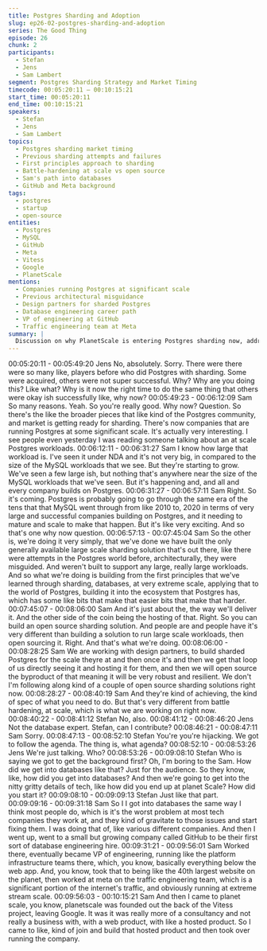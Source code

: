 ```yaml
---
title: Postgres Sharding and Adoption
slug: ep26-02-postgres-sharding-and-adoption
series: The Good Thing
episode: 26
chunk: 2
participants:
  - Stefan
  - Jens
  - Sam Lambert
segment: Postgres Sharding Strategy and Market Timing
timecode: 00:05:20:11 – 00:10:15:21
start_time: 00:05:20:11
end_time: 00:10:15:21
speakers:
  - Stefan
  - Jens
  - Sam Lambert
topics:
  - Postgres sharding market timing
  - Previous sharding attempts and failures
  - First principles approach to sharding
  - Battle-hardening at scale vs open source
  - Sam's path into databases
  - GitHub and Meta background
tags:
  - postgres
  - startup
  - open-source
entities:
  - Postgres
  - MySQL
  - GitHub
  - Meta
  - Vitess
  - Google
  - PlanetScale
mentions:
  - Companies running Postgres at significant scale
  - Previous architectural misguidance
  - Design partners for sharded Postgres
  - Database engineering career path
  - VP of engineering at GitHub
  - Traffic engineering team at Meta
summary: |
  Discussion on why PlanetScale is entering Postgres sharding now, addressing previous failed attempts and their first-principles approach. Sam shares his database engineering journey from GitHub to Meta to founding PlanetScale, emphasizing battle-hardening over theoretical solutions.
---
```


00:05:20:11 - 00:05:49:20
Jens
No, absolutely. Sorry. There were there were so many like, players before who did Postgres with
sharding. Some were acquired, others were not super successful. Why? Why are you doing
this? Like what? Why is it now the right time to do the same thing that others were okay ish
successfully like, why now?
00:05:49:23 - 00:06:12:09
Sam
So many reasons. Yeah. So you're really good. Why now? Question. So there's the like the
broader pieces that like kind of the Postgres community, and market is getting ready for
sharding. There's now companies that are running Postgres at some significant scale. It's
actually very interesting. I see people even yesterday I was reading someone talking about an
at scale Postgres workloads.
00:06:12:11 - 00:06:31:27
Sam
I know how large that workload is. I've seen it under NDA and it's not very big, in compared to
the size of the MySQL workloads that we see. But they're starting to grow. We've seen a few
large ish, but nothing that's anywhere near the size of the MySQL workloads that we've seen.
But it's happening and, and all and every company builds on Postgres.
00:06:31:27 - 00:06:57:11
Sam
Right. So it's coming. Postgres is probably going to go through the same era of the tens that that
MySQL went through from like 2010 to, 2020 in terms of very large and successful companies
building on Postgres, and it needing to mature and scale to make that happen. But it's like very
exciting. And so that's one why now question.
00:06:57:13 - 00:07:45:04
Sam
So the other is, we're doing it very simply, that we've done we have built the only generally
available large scale sharding solution that's out there, like there were attempts in the Postgres
world before, architecturally, they were misguided. And weren't built to support any large, really
large workloads. And so what we're doing is building from the first principles that we've learned
through sharding, databases, at very extreme scale, applying that to the world of Postgres,
building it into the ecosystem that Postgres has, which has some like bits that make that easier
bits that make that harder.
00:07:45:07 - 00:08:06:00
Sam
And it's just about the, the way we'll deliver it. And the other side of the coin being the hosting of
that. Right. So you can build an open source sharding solution. And people are and people have
it's very different than building a solution to run large scale workloads, then open sourcing it.
Right. And that's what we're doing.
00:08:06:00 - 00:08:28:25
Sam
We are working with design partners, to build sharded Postgres for the scale theyre at and then
once it's and then we get that loop of us directly seeing it and hosting it for them, and then we
will open source the byproduct of that meaning it will be very robust and resilient. We don't I'm
following along kind of a couple of open source sharding solutions right now.
00:08:28:27 - 00:08:40:19
Sam
And they're kind of achieving, the kind of spec of what you need to do. But that's very different
from battle hardening, at scale, which is what we are working on right now.
00:08:40:22 - 00:08:41:12
Stefan
No, also.
00:08:41:12 - 00:08:46:20
Jens
Not the database expert. Stefan, can I contribute?
00:08:46:21 - 00:08:47:11
Sam
Sorry.
00:08:47:13 - 00:08:52:10
Stefan
You're you're hijacking. We got to follow the agenda. The thing is, what agenda?
00:08:52:10 - 00:08:53:26
Jens
We're just talking. Who?
00:08:53:26 - 00:09:08:10
Stefan
Who is saying we got to get the background first? Oh, I'm boring to the Sam. How did we get
into databases like that? Just for the audience. So they know, like, how did you get into
databases? And then we're going to get into the nitty gritty details of tech, like how did you end
up at planet Scale? How did you start it?
00:09:08:10 - 00:09:09:13
Stefan
Just like that part.
00:09:09:16 - 00:09:31:18
Sam
So I I got into databases the same way I think most people do, which is it's the worst problem at
most tech companies they work at, and they kind of gravitate to those issues and start fixing
them. I was doing that of, like various different companies. And then I went up, went to a small
but growing company called GitHub to be their first sort of database engineering hire.
00:09:31:21 - 00:09:56:01
Sam
Worked there, eventually became VP of engineering, running like the platform infrastructure
teams there, which, you know, basically everything below the web app. And, you know, took that
to being like the 40th largest website on the planet, then worked at meta on the traffic
engineering team, which is a significant portion of the internet's traffic, and obviously running at
extreme stream scale.
00:09:56:03 - 00:10:15:21
Sam
And then I came to planet scale, you know, planetscale was founded out the back of the Vitess
project, leaving Google. It was it was really more of a consultancy and not really a business
with, with a web product, with like a hosted product. So I came to like, kind of join and build that
hosted product and then took over running the company.